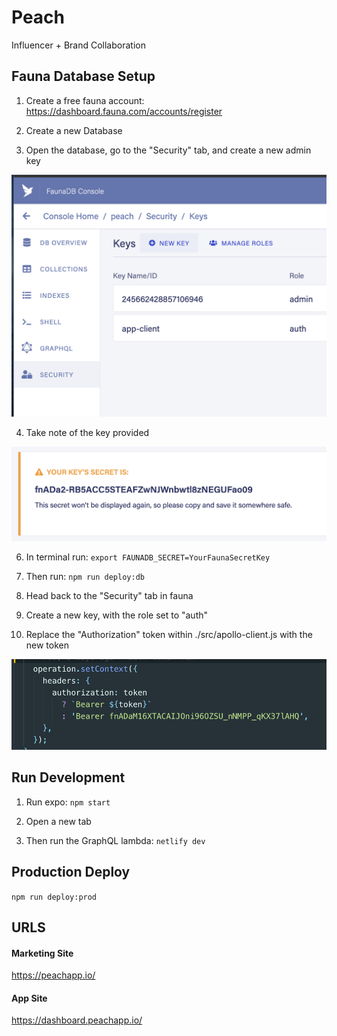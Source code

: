 # Peach

Influencer + Brand Collaboration

## Fauna Database Setup

1. Create a free fauna account:
   https://dashboard.fauna.com/accounts/register

2. Create a new Database

3. Open the database, go to the "Security" tab, and create a new admin key

![Security Tab](/docs/assets/security.png)

4. Take note of the key provided

![New Key](/docs/assets/key.png)

6. In terminal run: `export FAUNADB_SECRET=YourFaunaSecretKey`

7. Then run: `npm run deploy:db`

8. Head back to the "Security" tab in fauna

9. Create a new key, with the role set to "auth"

10. Replace the "Authorization" token within ./src/apollo-client.js with the new token

![Auth Token](/docs/assets/auth-token.png)

## Run Development

1. Run expo: `npm start`

2. Open a new tab

3. Then run the GraphQL lambda: `netlify dev`

## Production Deploy

`npm run deploy:prod`

## URLS

#### Marketing Site

https://peachapp.io/

#### App Site

https://dashboard.peachapp.io/
